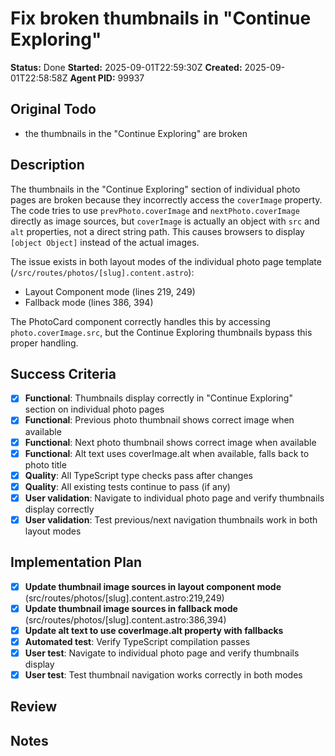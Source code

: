 # Fix broken thumbnails in "Continue Exploring"

**Status:** Done
**Started:** 2025-09-01T22:59:30Z
**Created:** 2025-09-01T22:58:58Z
**Agent PID:** 99937

## Original Todo

- the thumbnails in the "Continue Exploring" are broken

## Description

The thumbnails in the "Continue Exploring" section of individual photo pages are broken because they incorrectly access the `coverImage` property. The code tries to use `prevPhoto.coverImage` and `nextPhoto.coverImage` directly as image sources, but `coverImage` is actually an object with `src` and `alt` properties, not a direct string path. This causes browsers to display `[object Object]` instead of the actual images.

The issue exists in both layout modes of the individual photo page template (`/src/routes/photos/[slug].content.astro`):

- Layout Component mode (lines 219, 249)
- Fallback mode (lines 386, 394)

The PhotoCard component correctly handles this by accessing `photo.coverImage.src`, but the Continue Exploring thumbnails bypass this proper handling.

## Success Criteria

- [x] **Functional**: Thumbnails display correctly in "Continue Exploring" section on individual photo pages
- [x] **Functional**: Previous photo thumbnail shows correct image when available
- [x] **Functional**: Next photo thumbnail shows correct image when available
- [x] **Functional**: Alt text uses coverImage.alt when available, falls back to photo title
- [x] **Quality**: All TypeScript type checks pass after changes
- [x] **Quality**: All existing tests continue to pass (if any)
- [x] **User validation**: Navigate to individual photo page and verify thumbnails display correctly
- [x] **User validation**: Test previous/next navigation thumbnails work in both layout modes

## Implementation Plan

- [x] **Update thumbnail image sources in layout component mode** (src/routes/photos/[slug].content.astro:219,249)
- [x] **Update thumbnail image sources in fallback mode** (src/routes/photos/[slug].content.astro:386,394)
- [x] **Update alt text to use coverImage.alt property with fallbacks**
- [x] **Automated test**: Verify TypeScript compilation passes
- [x] **User test**: Navigate to individual photo page and verify thumbnails display
- [x] **User test**: Test thumbnail navigation works correctly in both modes

## Review

## Notes
